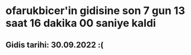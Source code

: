 # ofarukbicer'in gidisine son 7 gun 13 saat 16 dakika 00 saniye kaldi

## Gidis tarihi: 30.09.2022 :(